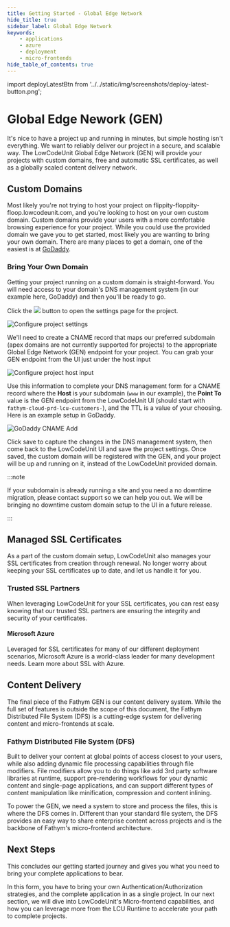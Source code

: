 ```yaml
---
title: Getting Started - Global Edge Network
hide_title: true
sidebar_label: Global Edge Network
keywords:
    - applications
    - azure
    - deployment
    - micro-frontends
hide_table_of_contents: true
---
```


import deployLatestBtn from '../../static/img/screenshots/deploy-latest-button.png';

# Global Edge Nework (GEN)

It's nice to have a project up and running in minutes, but simple hosting isn't everything.  We want to reliably deliver our project in a secure, and scalable way.  The LowCodeUnit Global Edge Network (GEN) will provide your projects with custom domains, free and automatic SSL certificates, as well as a globally scaled content delivery network.

## Custom Domains

Most likely you're not trying to host your project on flippity-floppity-floop.lowcodeunit.com, and you're looking to host on your own custom domain.  Custom domains provide your users with a more comfortable browsing experience for your project.  While you could use the provided domain we gave you to get started, most likely you are wanting to bring your own domain.  There are many places to get a domain, one of the easiest is at [GoDaddy](https://www.godaddy.com).

### Bring Your Own Domain

Getting your project running on a custom domain is straight-forward.  You will need access to your domain's DNS management system (in our example here, GoDaddy) and then you'll be ready to go.

Click the <img src={deployLatestBtn} class="text-image" /> button to open the settings page for the project.

![Configure project settings](/img/screenshots/configure-project-settings.png)

We'll need to create a CNAME record that maps our preferred subdomain (apex domains are not currently supported for projects) to the appropriate Global Edge Network (GEN) endpoint for your project.  You can grab your GEN endpoint from the UI just under the host input

![Configure project host input](/img/screenshots/configure-project-host-input.png)

Use this information to complete your DNS management form for a CNAME record where the **Host** is your subdomain (`www` in our example), the **Point To** value is the GEN endpoint from the LowCodeUnit UI (should start with `fathym-cloud-prd-lcu-customers-`), and the TTL is a value of your choosing.  Here is an example setup in GoDaddy.

![GoDaddy CNAME Add](/img/screenshots/godaddy-cname-add.png)

Click save to capture the changes in the DNS management system, then come back to the LowCodeUnit UI and save the project settings.  Once saved, the custom domain will be registered with the GEN, and your project will be up and running on it, instead of the LowCodeUnit provided domain.

:::note

If your subdomain is already running a site and you need a no downtime migration, please contact support so we can help you out.  We will be bringing no downtime custom domain setup to the UI in a future release.  

:::

<!-- ### Purchase Domains

Purchase domains with GoDaddy

### Managed Domains 

Connect with our provided DNS servers, and let fathym's DNS VirtDev control your DNS in a streamlined fashion-->

## Managed SSL Certificates

As a part of the custom domain setup, LowCodeUnit also manages your SSL certificates from creation through renewal.  No longer worry about keeping your SSL certificates up to date, and let us handle it for you.

### Trusted SSL Partners

When leveraging LowCodeUnit for your SSL certificates, you can rest easy knowing that our trusted SSL partners are ensuring the integrity and security of your certificates.

#### Microsoft Azure

Leveraged for SSL certificates for many of our different deployment scenarios, Microsoft Azure is a world-class leader for many development needs.  Learn more about SSL with Azure.

<!-- #### Let's Encrypt -->

## Content Delivery

The final piece of the Fathym GEN is our content delivery system.  While the full set of features is outside the scope of this document, the Fathym Distributed File System (DFS) is a cutting-edge system for delivering content and micro-frontends at scale.  

### Fathym Distributed File System (DFS)

Built to deliver your content at global points of access closest to your users, while also adding dynamic file processing capabilities through file modifiers.  File modifiers allow you to do things like add 3rd party software libraries at runtime, support pre-rendering workflows for your dynamic content and single-page applications, and can support different types of content manipulation like minification, compression and content inlining.

To power the GEN, we need a system to store and process the files, this is where the DFS comes in.  Different than your standard file system, the DFS provides an easy way to share enterprise content across projects and is the backbone of Fathym's micro-frontend architecture.

## Next Steps

This concludes our getting started journey and gives you what you need to bring your complete applications to bear.  

In this form, you have to bring your own Authentication/Authorization strategies, and the complete application in as a single project.  In our next section, we will dive into LowCodeUnit's Micro-frontend capabilities, and how you can leverage more from the LCU Runtime to accelerate your path to complete projects.
